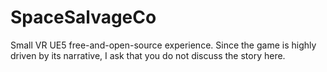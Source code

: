 # SpaceSalvageCo
 Small VR UE5 free-and-open-source experience. Since the game is highly driven by its narrative, I ask that you do not discuss the story here.
